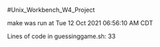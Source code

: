 #Unix_Workbench_W4_Project

make was run at Tue 12 Oct 2021 06:56:10 AM CDT

Lines of code in guessinggame.sh: 33

